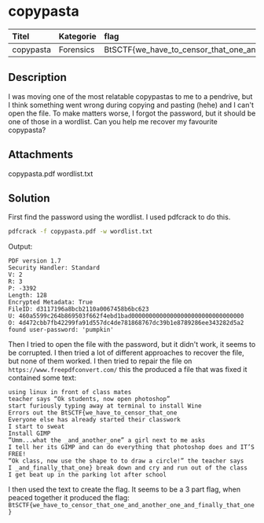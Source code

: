 # copypasta

| Titel          | Kategorie | flag | Difficulty |
| :---        |    :----   |:--- |  :--- |
| copypasta | Forensics  | BtSCTF{we_have_to_censor_that_one_and_another_one_and_finally_that_one} | unknown |

## Description
I was moving one of the most relatable copypastas to me to a pendrive, but I think something went wrong during copying and pasting (hehe) and I can't open the file. To make matters worse, I forgot the password, but it should be one of those in a wordlist. Can you help me recover my favourite copypasta?

## Attachments
copypasta.pdf
wordlist.txt

## Solution
First find the password using the wordlist. I used pdfcrack to do this.

```bash
pdfcrack -f copypasta.pdf -w wordlist.txt
```
Output:
```
PDF version 1.7
Security Handler: Standard
V: 2
R: 3
P: -3392
Length: 128
Encrypted Metadata: True
FileID: d3117196a8bcb2110a0067458b6bc623
U: 460a5599c264b869503f662f4ebd1bad00000000000000000000000000000000
O: 4d472cbb7fb42299fa91d557dc4de781868767dc39b1e8789286ee343282d5a2
found user-password: 'pumpkin'
```

Then I tried to open the file with the password, but it didn't work, it seems to be corrupted. I then tried a lot of different approaches to recover the file, but none of them worked. I then tried to repair the file on `https://www.freepdfconvert.com/` this the produced a file that was fixed it contained some text:

```
using linux in front of class mates
teacher says “Ok students, now open photoshop”
start furiously typing away at terminal to install Wine
Errors out the BtSCTF{we_have_to_censor_that_one
Everyone else has already started their classwork
I start to sweat
Install GIMP
”Umm...what the _and_another_one” a girl next to me asks
I tell her its GIMP and can do everything that photoshop does and IT’S FREE!
“Ok class, now use the shape to to draw a circle!” the teacher says
I _and_finally_that_one} break down and cry and run out of the class
I get beat up in the parking lot after school
```

I then used the text to create the flag. It seems to be a 3 part flag, when peaced together it produced the flag: `BtSCTF{we_have_to_censor_that_one_and_another_one_and_finally_that_one}`